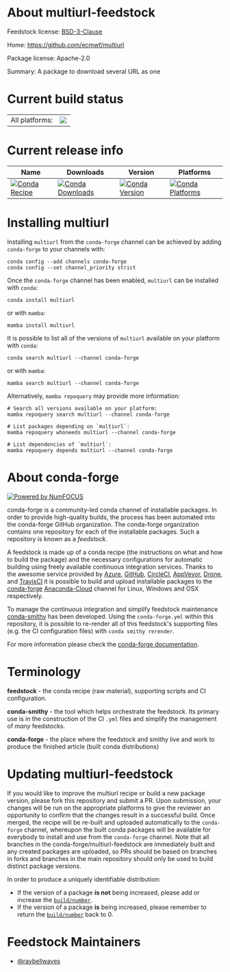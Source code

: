 About multiurl-feedstock
========================

Feedstock license: [BSD-3-Clause](https://github.com/conda-forge/multiurl-feedstock/blob/main/LICENSE.txt)

Home: https://github.com/ecmwf/multiurl

Package license: Apache-2.0

Summary: A package to download several URL as one

Current build status
====================


<table><tr><td>All platforms:</td>
    <td>
      <a href="https://dev.azure.com/conda-forge/feedstock-builds/_build/latest?definitionId=19939&branchName=main">
        <img src="https://dev.azure.com/conda-forge/feedstock-builds/_apis/build/status/multiurl-feedstock?branchName=main">
      </a>
    </td>
  </tr>
</table>

Current release info
====================

| Name | Downloads | Version | Platforms |
| --- | --- | --- | --- |
| [![Conda Recipe](https://img.shields.io/badge/recipe-multiurl-green.svg)](https://anaconda.org/conda-forge/multiurl) | [![Conda Downloads](https://img.shields.io/conda/dn/conda-forge/multiurl.svg)](https://anaconda.org/conda-forge/multiurl) | [![Conda Version](https://img.shields.io/conda/vn/conda-forge/multiurl.svg)](https://anaconda.org/conda-forge/multiurl) | [![Conda Platforms](https://img.shields.io/conda/pn/conda-forge/multiurl.svg)](https://anaconda.org/conda-forge/multiurl) |

Installing multiurl
===================

Installing `multiurl` from the `conda-forge` channel can be achieved by adding `conda-forge` to your channels with:

```
conda config --add channels conda-forge
conda config --set channel_priority strict
```

Once the `conda-forge` channel has been enabled, `multiurl` can be installed with `conda`:

```
conda install multiurl
```

or with `mamba`:

```
mamba install multiurl
```

It is possible to list all of the versions of `multiurl` available on your platform with `conda`:

```
conda search multiurl --channel conda-forge
```

or with `mamba`:

```
mamba search multiurl --channel conda-forge
```

Alternatively, `mamba repoquery` may provide more information:

```
# Search all versions available on your platform:
mamba repoquery search multiurl --channel conda-forge

# List packages depending on `multiurl`:
mamba repoquery whoneeds multiurl --channel conda-forge

# List dependencies of `multiurl`:
mamba repoquery depends multiurl --channel conda-forge
```


About conda-forge
=================

[![Powered by
NumFOCUS](https://img.shields.io/badge/powered%20by-NumFOCUS-orange.svg?style=flat&colorA=E1523D&colorB=007D8A)](https://numfocus.org)

conda-forge is a community-led conda channel of installable packages.
In order to provide high-quality builds, the process has been automated into the
conda-forge GitHub organization. The conda-forge organization contains one repository
for each of the installable packages. Such a repository is known as a *feedstock*.

A feedstock is made up of a conda recipe (the instructions on what and how to build
the package) and the necessary configurations for automatic building using freely
available continuous integration services. Thanks to the awesome service provided by
[Azure](https://azure.microsoft.com/en-us/services/devops/), [GitHub](https://github.com/),
[CircleCI](https://circleci.com/), [AppVeyor](https://www.appveyor.com/),
[Drone](https://cloud.drone.io/welcome), and [TravisCI](https://travis-ci.com/)
it is possible to build and upload installable packages to the
[conda-forge](https://anaconda.org/conda-forge) [Anaconda-Cloud](https://anaconda.org/)
channel for Linux, Windows and OSX respectively.

To manage the continuous integration and simplify feedstock maintenance
[conda-smithy](https://github.com/conda-forge/conda-smithy) has been developed.
Using the ``conda-forge.yml`` within this repository, it is possible to re-render all of
this feedstock's supporting files (e.g. the CI configuration files) with ``conda smithy rerender``.

For more information please check the [conda-forge documentation](https://conda-forge.org/docs/).

Terminology
===========

**feedstock** - the conda recipe (raw material), supporting scripts and CI configuration.

**conda-smithy** - the tool which helps orchestrate the feedstock.
                   Its primary use is in the construction of the CI ``.yml`` files
                   and simplify the management of *many* feedstocks.

**conda-forge** - the place where the feedstock and smithy live and work to
                  produce the finished article (built conda distributions)


Updating multiurl-feedstock
===========================

If you would like to improve the multiurl recipe or build a new
package version, please fork this repository and submit a PR. Upon submission,
your changes will be run on the appropriate platforms to give the reviewer an
opportunity to confirm that the changes result in a successful build. Once
merged, the recipe will be re-built and uploaded automatically to the
`conda-forge` channel, whereupon the built conda packages will be available for
everybody to install and use from the `conda-forge` channel.
Note that all branches in the conda-forge/multiurl-feedstock are
immediately built and any created packages are uploaded, so PRs should be based
on branches in forks and branches in the main repository should only be used to
build distinct package versions.

In order to produce a uniquely identifiable distribution:
 * If the version of a package **is not** being increased, please add or increase
   the [``build/number``](https://docs.conda.io/projects/conda-build/en/latest/resources/define-metadata.html#build-number-and-string).
 * If the version of a package **is** being increased, please remember to return
   the [``build/number``](https://docs.conda.io/projects/conda-build/en/latest/resources/define-metadata.html#build-number-and-string)
   back to 0.

Feedstock Maintainers
=====================

* [@raybellwaves](https://github.com/raybellwaves/)

